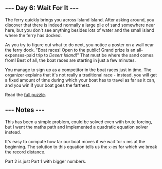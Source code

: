 ## --- Day 6: Wait For It ---
The ferry quickly brings you across Island Island. After asking around, you discover that there is indeed normally a large pile of sand somewhere near here, but you don't see anything besides lots of water and the small island where the ferry has docked.

As you try to figure out what to do next, you notice a poster on a wall near the ferry dock. "Boat races! Open to the public! Grand prize is an all-expenses-paid trip to <em>Desert Island</em>!" That must be where the sand comes from! Best of all, the boat races are starting in just a few minutes.

You manage to sign up as a competitor in the boat races just in time. The organizer explains that it's not really a traditional race - instead, you will get a fixed amount of time during which your boat has to travel as far as it can, and you win if your boat goes the farthest.

Read the [full puzzle](https://adventofcode.com/2023/day/6).

##  --- Notes ---
This has been a simple problem, could be solved even with brute forcing, but I went the 
maths path and implemented a quadratic equation solver instead. 

It's easy to compute how far our boat moves if we wait for `x` ms at the beginning. 
The solution to this equation tells us the `x`-es for which we break the record distance.

Part 2 is just Part 1 with bigger numbers.
